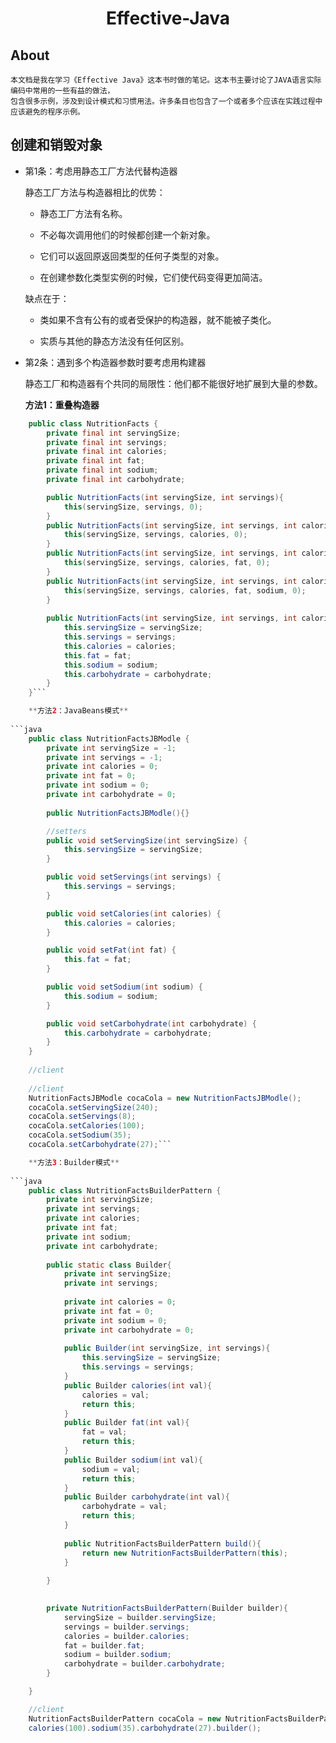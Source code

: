 <div align="center">
    <h1>
    	Effective-Java
	</h1>
</div>

## About	
	
	本文档是我在学习《Effective Java》这本书时做的笔记。这本书主要讨论了JAVA语言实际编码中常用的一些有益的做法，
	包含很多示例，涉及到设计模式和习惯用法。许多条目也包含了一个或者多个应该在实践过程中应该避免的程序示例。

## 创建和销毁对象

- 第1条：考虑用静态工厂方法代替构造器  

	静态工厂方法与构造器相比的优势：  

	* 静态工厂方法有名称。

	* 不必每次调用他们的时候都创建一个新对象。

	* 它们可以返回原返回类型的任何子类型的对象。
	
	* 在创建参数化类型实例的时候，它们使代码变得更加简洁。
	
	缺点在于：
	
	* 类如果不含有公有的或者受保护的构造器，就不能被子类化。
	
	* 实质与其他的静态方法没有任何区别。
	
- 第2条：遇到多个构造器参数时要考虑用构建器  
	
	静态工厂和构造器有个共同的局限性：他们都不能很好地扩展到大量的参数。  
	
	**方法1：重叠构造器** 
	
```java
	public class NutritionFacts {
		private final int servingSize;
		private final int servings;
		private final int calories;
		private final int fat;
		private final int sodium;
		private final int carbohydrate;

		public NutritionFacts(int servingSize, int servings){
			this(servingSize, servings, 0);
		}
		public NutritionFacts(int servingSize, int servings, int calories) {
			this(servingSize, servings, calories, 0);
		}
		public NutritionFacts(int servingSize, int servings, int calories, int fat) {
			this(servingSize, servings, calories, fat, 0);
		}
		public NutritionFacts(int servingSize, int servings, int calories, int fat, int sodium) {
			this(servingSize, servings, calories, fat, sodium, 0);
		}
		
		public NutritionFacts(int servingSize, int servings, int calories, int fat, int sodium, int carbohydrate) {
			this.servingSize = servingSize;
			this.servings = servings;
			this.calories = calories;
			this.fat = fat;
			this.sodium = sodium;
			this.carbohydrate = carbohydrate;
		}
	}```  

	**方法2：JavaBeans模式** 
	
```java
	public class NutritionFactsJBModle {
		private int servingSize = -1;
		private int servings = -1;
		private int calories = 0;
		private int fat = 0;
		private int sodium = 0;
		private int carbohydrate = 0;
		
		public NutritionFactsJBModle(){}

		//setters
		public void setServingSize(int servingSize) {
			this.servingSize = servingSize;
		}

		public void setServings(int servings) {
			this.servings = servings;
		}

		public void setCalories(int calories) {
			this.calories = calories;
		}

		public void setFat(int fat) {
			this.fat = fat;
		}

		public void setSodium(int sodium) {
			this.sodium = sodium;
		}

		public void setCarbohydrate(int carbohydrate) {
			this.carbohydrate = carbohydrate;
		}
	}
	
	//client
	
	//client
	NutritionFactsJBModle cocaCola = new NutritionFactsJBModle();
	cocaCola.setServingSize(240);
	cocaCola.setServings(8);
	cocaCola.setCalories(100);
	cocaCola.setSodium(35);
	cocaCola.setCarbohydrate(27);```  

	**方法3：Builder模式** 
	
```java
	public class NutritionFactsBuilderPattern {
		private int servingSize;
		private int servings;
		private int calories;
		private int fat;
		private int sodium;
		private int carbohydrate;
		
		public static class Builder{
			private int servingSize;
			private int servings;
			
			private int calories = 0;
			private int fat = 0;
			private int sodium = 0;
			private int carbohydrate = 0;
			
			public Builder(int servingSize, int servings){
				this.servingSize = servingSize;
				this.servings = servings;
			}
			public Builder calories(int val){
				calories = val;
				return this;
			}
			public Builder fat(int val){
				fat = val;
				return this;
			}
			public Builder sodium(int val){
				sodium = val;
				return this;
			}
			public Builder carbohydrate(int val){
				carbohydrate = val;
				return this;
			}
			
			public NutritionFactsBuilderPattern build(){
				return new NutritionFactsBuilderPattern(this);
			}
			
		}

		
		private NutritionFactsBuilderPattern(Builder builder){
			servingSize = builder.servingSize;
			servings = builder.servings;
			calories = builder.calories;
			fat = builder.fat;
			sodium = builder.sodium;
			carbohydrate = builder.carbohydrate;
		}

	}

	//client
	NutritionFactsBuilderPattern cocaCola = new NutritionFactsBuilderPattern.Builder(240,8).
	calories(100).sodium(35).carbohydrate(27).builder();
```






